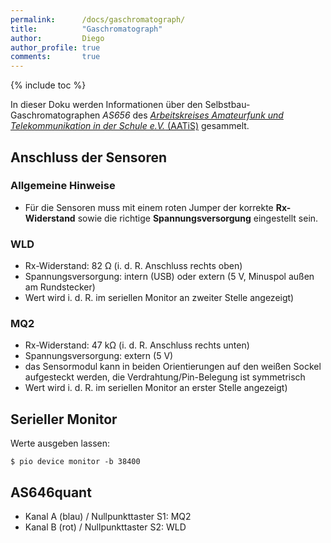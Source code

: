 ```yaml
---
permalink:      /docs/gaschromatograph/
title:          "Gaschromatograph"
author:         Diego
author_profile: true
comments:       true
---
```

{% include toc %}

In dieser Doku werden Informationen über den Selbstbau-Gaschromatographen *AS656* des [*Arbeitskreises Amateurfunk und Telekommunikation in der Schule e.V.* (AATiS)](https://www.aatis.de) gesammelt.

[comment]: # (## Über den Gaschromatographen)

[comment]: # (Beschreibung des Geräts)

## Anschluss der Sensoren

### Allgemeine Hinweise

- Für die Sensoren muss mit einem roten Jumper der korrekte **Rx-Widerstand** sowie die richtige **Spannungsversorgung** eingestellt sein.

### WLD

- Rx-Widerstand: 82 Ω (i. d. R. Anschluss rechts oben)
- Spannungsversorgung: intern (USB) oder extern (5 V, Minuspol außen am Rundstecker)
- Wert wird i. d. R. im seriellen Monitor an zweiter Stelle angezeigt)

### MQ2

- Rx-Widerstand: 47 kΩ (i. d. R. Anschluss rechts unten)
- Spannungsversorgung: extern (5 V)
- das Sensormodul kann in beiden Orientierungen auf den weißen Sockel aufgesteckt werden, die Verdrahtung/Pin-Belegung ist symmetrisch
- Wert wird i. d. R. im seriellen Monitor an erster Stelle angezeigt)

## Serieller Monitor

Werte ausgeben lassen:

    $ pio device monitor -b 38400

## AS646quant

- Kanal A (blau) / Nullpunkttaster S1: MQ2
- Kanal B (rot) / Nullpunkttaster S2: WLD



[comment]: # (## Weiterführende Links)


